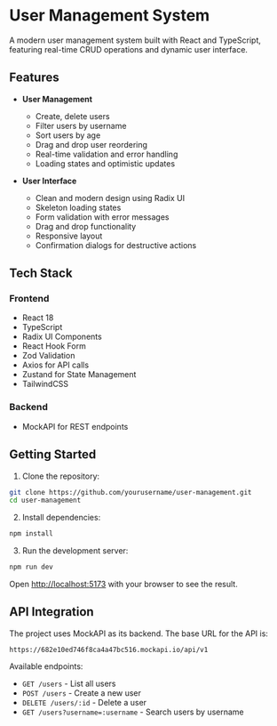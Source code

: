 # User Management System

A modern user management system built with React and TypeScript, featuring real-time CRUD operations and dynamic user interface.

## Features

- **User Management**
  - Create, delete users
  - Filter users by username
  - Sort users by age
  - Drag and drop user reordering
  - Real-time validation and error handling
  - Loading states and optimistic updates

- **User Interface**
  - Clean and modern design using Radix UI
  - Skeleton loading states
  - Form validation with error messages
  - Drag and drop functionality
  - Responsive layout
  - Confirmation dialogs for destructive actions

## Tech Stack

### Frontend
- React 18
- TypeScript
- Radix UI Components
- React Hook Form
- Zod Validation
- Axios for API calls
- Zustand for State Management
- TailwindCSS

### Backend
- MockAPI for REST endpoints

## Getting Started

1. Clone the repository:
```bash
git clone https://github.com/yourusername/user-management.git
cd user-management
```

2. Install dependencies:
```bash
npm install
```

3. Run the development server:
```bash
npm run dev
```

Open [http://localhost:5173](http://localhost:5173) with your browser to see the result.

## API Integration

The project uses MockAPI as its backend. The base URL for the API is:

```
https://682e10ed746f8ca4a47bc516.mockapi.io/api/v1
```

Available endpoints:
- `GET /users` - List all users
- `POST /users` - Create a new user
- `DELETE /users/:id` - Delete a user
- `GET /users?username=:username` - Search users by username
